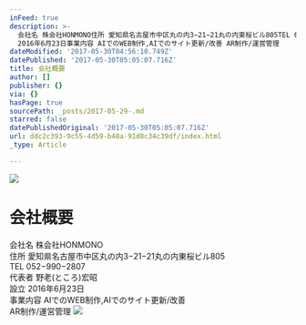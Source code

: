 ```yaml
---
inFeed: true
description: >-
  会社名 株会社HONMONO住所 愛知県名古屋市中区丸の内3−21−21丸の内東桜ビル805TEL 052−990−2807代表者 野老(ところ)宏昭設立
  2016年6月23日事業内容 AIでのWEB制作,AIでのサイト更新/改善 AR制作/運営管理
dateModified: '2017-05-30T04:56:10.749Z'
datePublished: '2017-05-30T05:05:07.716Z'
title: 会社概要
author: []
publisher: {}
via: {}
hasPage: true
sourcePath: _posts/2017-05-29-.md
starred: false
datePublishedOriginal: '2017-05-30T05:05:07.716Z'
url: ddc2c393-9c55-4d59-b48a-91d8c34c39df/index.html
_type: Article

---
```

![](https://the-grid-user-content.s3-us-west-2.amazonaws.com/425aa850-d016-4bb1-a239-07f1b24c899f.jpg)

# 会社概要

会社名 株会社HONMONO  
住所 愛知県名古屋市中区丸の内3−21−21丸の内東桜ビル805  
TEL 052−990−2807  
代表者 野老(ところ)宏昭  
設立 2016年6月23日  
事業内容 AIでのWEB制作,AIでのサイト更新/改善  
AR制作/運営管理
![](https://the-grid-user-content.s3-us-west-2.amazonaws.com/48f9d0d3-9a38-4906-8356-f535e30f8b00.jpg)